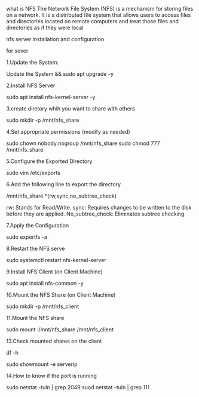 what is NFS
The Network File System (NFS) is a mechanism for storing files on a network. It is a distributed file system that allows users to access files and directories located on remote computers and treat those files and directories as if they were local

nfs server installation and configuration

for sever

1.Update the System:

 Update the System && sudo apt upgrade -y

2.Install NFS Server

 sudo apt install nfs-kernel-server -y

3.create diretory whih you want to share with others 

 sudo mkdir -p /mnt/nfs_share

4.Set appropriate permissions (modify as needed)

 sudo chown nobody:nogroup /mnt/nfs_share
 sudo chmod 777 /mnt/nfs_share

5.Configure the Exported Directory

 sudo vim  /etc/exports

6.Add the following line to export the directory

 /mnt/nfs_share *(rw,sync,no_subtree_check)

 rw: Stands for Read/Write.
 sync: Requires changes to be written to the disk before they are applied.
 No_subtree_check: Eliminates subtree checking

7.Apply the Configuration

 sudo exportfs -a

8.Restart the NFS serve

 sudo systemctl restart nfs-kernel-server

9.Install NFS Client (on Client Machine)

 sudo apt install nfs-common -y

10.Mount the NFS Share (on Client Machine)

 sudo mkdir -p /mnt/nfs_client

11.Mount the NFS share

 sudo mount <server-ip>:/mnt/nfs_share /mnt/nfs_client

13.Check mounted shares on the client
 
 df -h

sudo showmount -e serverip

14.How to know if the port is running

  sudo netstat -tuln | grep 2049
  suod netstat -tuln | grep 111



